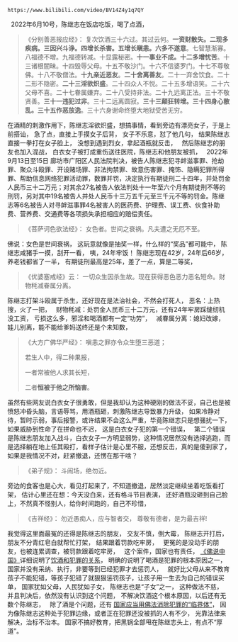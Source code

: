 ```[bilibili]
https://www.bilibili.com/video/BV14Z4y1q7QY
```
&nbsp;
2022年6月10号，陈继志在饭店吃饭，喝了点酒，
&nbsp;
> 《分别善恶报应经》：
> 复次饮酒三十六过。其过云何。**一资财散失。二现多疾病。三因兴斗诤。四增长杀害。五增长瞋恚。六多不遂意**。七智慧渐寡。八福德不增。九福德转减。十显露秘密。**十一事业不成。十二多增忧苦**。十三诸根闇昧。十四毁辱父母。十五不敬沙门。十六不信婆罗门。十七不尊敬佛。十八不敬僧法。**十九亲近恶友**。**二十舍离善友**。二十一弃舍饮食。二十二形不隐密。**二十三淫欲炽盛**。二十四众人不悦。二十五多增语笑。二十六父母不喜。二十七眷属嫌弃。二十八受持非法。二十九远离正法。三十不敬贤善。**三十一违犯过非**。三十二远离圆寂。**三十三颠狂转增。三十四身心散乱。三十五作恶放逸**。三十六身谢命终堕大地狱受苦无穷。

在酒精的刺激作用下，陈继志淫欲炽盛，想搞事情，看到旁边有漂亮女子，于是上前搭讪，
急了点，直接上手摸女子后背，
女子不乐意，怼了他几句，
结果陈继志直接一拳打在女子脸上，
没想到遇到烈女，拿起酒瓶就反击，
&nbsp;
然后陈继志的朋友也加入混战，
白衣女子被打成重伤送往医院，陈继志和他朋友被抓，
&nbsp;
2022年9月13日至15日
廊坊市广阳区人民法院判决，被告人陈继志犯寻衅滋事罪、抢劫罪、聚众斗殴罪、开设赌场罪、非法拘禁罪、故意伤害罪、掩饰、隐瞒犯罪所得罪、帮助信息网络犯罪活动罪，数罪并罚，决定执行有期徒刑二十四年，并处罚金人民币三十二万元；对其余27名被告人依法判处十一年至六个月有期徒刑不等的刑罚，另对其中19名被告人并处人民币十三万五千元至三千元不等的罚金。陈继志等6名被告人对寻衅滋事罪4名被害人的医药费、护理费、误工费、伙食补助费、营养费、交通费等各项损失承担相应的赔偿责任。
&nbsp;
> 《菩萨诃色欲法经》：
> 女色者。世间之衰祸。凡夫遭之无厄不至。

佛说：女色是世间衰祸，
这玩意就像是抽奖一样，什么样的“奖品”都可能中，
陈继志咸猪手一摸，刮开一看，
咦，24年牢饭！
陈继志现在42岁，24年后66岁，养老钱都省了一半，
有期徒刑最高是25年，差了一点，算是二等奖，
&nbsp;
> 《优婆塞戒经》云： 
> 一切众生因杀生故。现在获得恶色恶力恶名短命。财物秏减眷属分离。

陈继志打架斗殴属于杀生，还好现在是法治社会，不然会打死人，
恶名：上热搜，火了一把，
&nbsp;
财物秏减：处罚金人民币三十二万元，还有24年牢房踩缝纫机没工资，
亏损这么多，邪淫和喝酒都有一定“功劳”，
&nbsp;
减眷属分离：媳妇改嫁，娃儿别离，能不能给爹妈送终还是个未知数，
&nbsp;
> 《大方广佛华严经》：
> 嗔恚之罪亦令众生堕三恶道；
> 
> 若生人中，得二种果报，
> 
> 一者常被他人求其长短，
> 
> 二者**恒被于他之所恼害**。

虽然有些网友说白衣女子很勇敢，但是我却认为这种硬刚的做法不妥，自己也是被愤怒冲昏头脑，言语辱骂，用酒瓶砸，刺激陈继志导致暴力升级，
如果冷静对待，暂时示弱，事后报警，或许结果不会这么严重，毕竟陈继志只是想骚扰一下，
如果威胁到性命了在拼命也不迟，
这是白衣女子犯的第一个错误，
&nbsp;
第二个错误是陈继志朋友加入战斗，白衣女子一方明显弱势，这种情况居然没有选择逃跑，而是选择躺在地上任其殴打，看样子估计是心里不服，还想反击，真的是傻到家了，
如果是我情况不对，赶紧撤退，还愣在那干啥？
&nbsp;
> 《弟子规》：
> 斗闹场，绝勿近。

旁边的食客也是心大，看见打起来了，不知道撤退，居然淡定继续坐着吃饭看打架，
估计心里还在想：今天没白来，还有格斗节目表演，
还好酒瓶没砸到自己脸上，不然真不怪别人，给你时间跑的，自己不珍惜，
&nbsp;
> 《吉祥经》：
> 勿近愚痴人，应与智者交，
> 尊敬有德者，是为最吉祥!

我觉得这里面最冤的还得是陈继志的朋友，
交友不慎，倒大霉，
陈继志开打后，朋友不分青红皂白就帮忙打架，
结果跟着罚款吃牢房，
&nbsp;
更冤的是没动手的朋友，也被连累调查，被罚款跟着吃牢房，
&nbsp;
这个案件，国家也有责任，
[《佛说中国》](https://7qrbxke2v5.k.topthink.com/@k7plx56py5/mulu.html)详细说明了[饮酒和犯罪的关系](https://7qrbxke2v5.k.topthink.com/@k7plx56py5/yinjiuhefanzuideguanxi.html)，
明确的说明了喝酒是犯罪的根本原因之一，
国家并没有采纳、执行，非要等到已经犯罪才去惩罚人，
&nbsp;
就好比父母从来不教育孩子不能犯错，等孩子犯错了就狠狠惩罚孩子，让孩子用一生去为自己的错误买单，
国家犹如父母，人民犹如子女，
陈继志也是“子女”之一，
这种做法不慈，
&nbsp;
并且判决后，依然没有认识到这个问题，
不解决饮酒这个根本原因，以后还有无数个陈继志，
&nbsp;
除了酒是个问题，还有 [国家应当用佛法消除犯罪的“临界体”](https://7qrbxke2v5.k.topthink.com/@k7plx56py5/guojiayingdangyongfofaxiaochufanzuide%E2%80%9Clinjieti%E2%80%9D.html)，
因为像陈继志这种处于犯罪边缘，或者正在犯罪还没被抓的人有不少，
光靠法律来解决，治标不治本。
国家不搞好教育，把黑锅全部甩在陈继志头上，有点不“厚道”。




